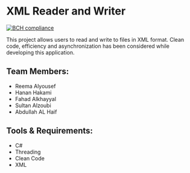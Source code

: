 # XML Reader and Writer

[![BCH compliance](https://bettercodehub.com/edge/badge/Abdullah-ALHaif/Project05-XML?branch=main)](https://bettercodehub.com/)

This project allows users to read and write to files in XML format. Clean code, efficiency and asynchronization has been considered while developing this application.

## Team Members:

* Reema Alyousef
* Hanan Hakami
* Fahad Alkhayyal
* Sultan Alzoubi
* Abdullah AL Haif


## Tools & Requirements:
- C#
- Threading
- Clean Code
- XML
